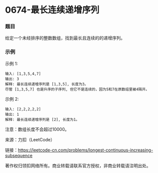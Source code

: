# 0674-最长连续递增序列

### 题目

给定一个未经排序的整数数组，找到最长且连续的的递增序列。

### 示例

示例 1:

    输入: [1,3,5,4,7]
    输出: 3
    解释: 最长连续递增序列是 [1,3,5], 长度为3。
    尽管 [1,3,5,7] 也是升序的子序列, 但它不是连续的，因为5和7在原数组里被4隔开。 
示例 2:

    输入: [2,2,2,2,2]
    输出: 1
    解释: 最长连续递增序列是 [2], 长度为1。

注意：数组长度不会超过10000。

来源：力扣（LeetCode）

链接：https://leetcode-cn.com/problems/longest-continuous-increasing-subsequence

著作权归领扣网络所有。商业转载请联系官方授权，非商业转载请注明出处。